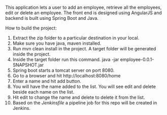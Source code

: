 This application lets a user to add an employee, retrieve all the employees, edit or delete an employee. The front end is designed using
AngularJS and backend is built using Spring Boot and Java.

How to build the project:

1.  Extract the zip folder to a particular destination in your local.
2.  Make sure you have java, maven installed.
3.  Run mvn clean install in the project. A target folder will be generated inside the project.
4.  Inside the target folder run this command. java -jar employee-0.0.1-SNAPSHOT.jar
5.  Spring boot starts a tomcat server on port 8080.
6.  Go to a browser and hit http://localhost:8080/home
7.  Enter a name and hit add button.
8.  You will have the name added to the list. You will see edit and delete beside each name on the list.
9.  Hit edit to change the name and delete to delete it from the list.
10. Based on the _Jenkinsfile_ a pipeline job for this repo will be created in Jenkins.
